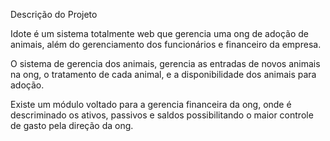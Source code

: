 Descrição do Projeto

Idote é um sistema totalmente web que gerencia uma ong de adoção de animais, 
além do gerenciamento dos funcionários e financeiro da empresa.

O sistema de gerencia dos animais, gerencia as entradas de novos animais na ong, 
o tratamento de cada animal, e a disponibilidade dos animais para adoção. 

Existe um módulo voltado para a gerencia financeira da ong, onde é descriminado 
os ativos, passivos e saldos possibilitando o maior controle de gasto pela direção 
da ong.
